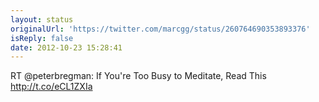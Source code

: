 ```yaml
---
layout: status
originalUrl: 'https://twitter.com/marcgg/status/260764690353893376'
isReply: false
date: 2012-10-23 15:28:41
---
```


RT @peterbregman: If You're Too Busy to Meditate, Read This http://t.co/eCL1ZXIa

